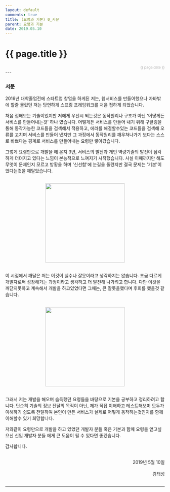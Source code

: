 ```yaml
---
layout: default
comments: true
title: (요령과 기본) 0_서문
parent: 요령과 기본
date: 2019.05.10
---
```


<h1>{{ page.title }}</h1>  
<div style="text-align:right; font-size:11px; color:#aaa">{{ page.date }} </div>
---

### 서문

2016년 대학졸업전에 스타트업 창업을 하게된 저는, 웹서비스를 만들어했으나 자바밖에 할줄 몰랐던 저는 당연하게 스프링 프레임워크를 처음 접하게 되었습니다.  
  
처음 접해보는 기술이었지만 저에게 우선시 되는것은 동작원리나 구조가 아닌 '어떻게든 서비스를 만들어내는것' 하나 였습니다. 어떻게든 서비스를 만들어 내기 위해 구글링을 통해 동작가능한 코드들을 검색해서 적용하고, 에러를 해결할수있는 코드들을 검색해 오류를 고치며 서비스를 만들어 냈지만 그 과정에서 동작원리를 깨우쳐나가기 보다는 스스로 바쁘다는 핑계로 서비스를 만들어내는 요령만 쌓아갔습니다.
  
그렇게 요령만으로 개발을 해 온지 3년, 서비스의 발전과 개인 역량기술의 발전이 심각하게 더뎌지고 있다는 느낌이 본능적으로 느껴지기 시작했습니다. 사실 이때까지만 해도 무엇이 문제인지 모르고 방황을 하며 '신선함'에 눈길을 돌렸지만 결국 문제는 '기본'이었다는것을 깨달았습니다.   
  
<div style="text-align:center;margin:30px 0;">
  <img src="https://taes-k.github.io/assets/images/trick_basic/intro/1.png" style="height:250px;">
</div>  
   
이 시점에서 깨달은 저는 이것이 실수나 잘못이라고 생각하지는 않습니다. 조금 다르게 개발자로써 성장해가는 과정이라고 생각하고 더 발전해 나가려고 합니다. 다만 이것을 깨닫지못하고 계속해서 개발을 하고있었다면 그때는, 큰 잘못을했다며 후회를 했을것 같습니다.   
   
<div style="text-align:center;margin:30px 0;">
<img height="250px" src="https://taes-k.github.io/assets/images/trick_basic/intro/2.png" style="height:250px;">
</div>   
  
그래서 저는 개발을 해오며 습득했던 요령들을 바탕으로 기본을 공부하고 정리하려고 합니다. 단순히 기술의 정보 전달의 목적이 아닌, 제가 직접 이해하고 테스트해보며 모두가 이해하기 쉽도록 전달하여 본인이 만든 서비스가 실제로 어떻게 동작하는것인지를 함께 이해할수 있기 희망합니다.   
  
저와같이 요령만으로 개발을 하고 있었던 개발자 분들 혹은 기본과 함께 요령을 얻고싶으신 신입 개발자 분들 에게 큰 도움이 될 수 있다면 좋겠습니다.   
  
감사합니다.   
  
<div style="text-align:right; margin: 30px 0;">
2019년 5월 10일<br><br>
김태성
</div>

---
